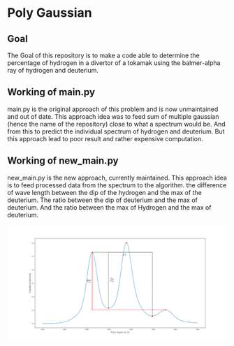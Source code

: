 # Poly Gaussian

## Goal

The Goal of this repository is to make a code able to determine the percentage of hydrogen in a divertor of a tokamak using the balmer-alpha ray of hydrogen and deuterium.

## Working of main.py

main.py is the original approach of this problem and is now unmaintained and out of date. This approach idea was to feed sum of multiple gaussian (hence the name of the repository) close to what a spectrum would be. And from this to predict the individual spectrum of hydrogen and deuterium. But this approach lead to poor result and rather expensive computation.

## Working of new_main.py

new_main.py is the new approach, currently maintained. This approach idea is to feed processed data from the spectrum to the algorithm. the difference of wave length between the dip of the hydrogen and the max of the deuterium. The ratio between the dip of deuterium and the max of deuterium. And the ratio between the max of Hydrogen and the max of deuterium.

![Showing of how the features are determined](exemple.png "showing features")
